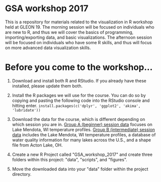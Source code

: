 # GSA workshop 2017

This is a repository for materials related to the visualization in R workshop held at GLEON 19. The morning session will be focused on individuals who are new to R, and thus we will cover the basics of programming, importing/exporting data, and basic visualizations. The afternoon session will be focused on individuals who have some R skills, and thus will focus on more advanced data visualization skills.

# Before you come to the workshop...

1) Download and install both R and RStudio. If you already have these installed, please update them both.
2) Install the R packages we will use for the course. You can do so by copying and pasting the following code into the RStudio console and hitting enter. ```install.packages(c('dplyr', 'ggplot2', 'akima', 'lubridate'))```

2) Download the data for the course, which is different depending on which session you are in. [Group A (beginner) session data](https://minhaskamal.github.io/DownGit/#/home?url=https://github.com/limnoliver/GSA-workshop-2017/tree/master/GroupA_beginner/data) focuses on Lake Mendota, WI temperature profiles. [Group B (intermediate) session data](https://minhaskamal.github.io/DownGit/#/home?url=https://github.com/limnoliver/GSA-workshop-2017/tree/master/GroupB_intermediate/data) includes the Lake Mendota, WI temperature profiles, a database of water quality information for many lakes across the U.S., and a shape file from Acton Lake, OH. 
3) Create a new R Project called "GSA_workshop_2017" and create three folders within this project: "data", "scripts", and "figures".
4) Move the downloaded data into your "data" folder within the project directory. 
